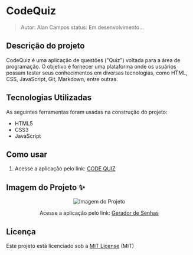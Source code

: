 # CodeQuiz

> Autor: Alan Campos
> status: Em desenvolvimento...

## Descrição do projeto

CodeQuiz é uma aplicação de questões ("Quiz") voltada para a área de programação. 
O objetivo é fornecer uma plataforma onde os usuários possam testar seus conhecimentos em diversas tecnologias, como HTML, CSS, JavaScript, Git, Markdown, entre outras.

## Tecnologias Utilizadas

As seguintes ferramentas foram usadas na construção do projeto:

- HTML5
- CSS3
- JavaScript

## Como usar

1. Acesse a aplicação pelo link: [CODE QUIZ]()

## Imagem do Projeto ✨

<div align="center">

  ![Imagem do Projeto]()

 Acesse a aplicação pelo link: [Gerador de Senhas](https://alancamposdev.github.io/code-quiz/)
</div>

## Licença

Este projeto está licenciado sob a  [MIT License](https://opensource.org/licenses/MIT) (MIT)
